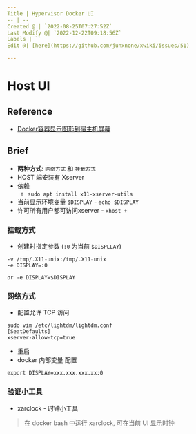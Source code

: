 ```yaml
---
Title | Hypervisor Docker UI
-- | --
Created @ | `2022-08-25T07:27:52Z`
Last Modify @| `2022-12-22T09:18:56Z`
Labels | ``
Edit @| [here](https://github.com/junxnone/xwiki/issues/51)

---
```

# Host UI

## Reference
- [Docker容器显示图形到宿主机屏幕](https://blog.csdn.net/Frank_Abagnale/article/details/80243939)

## Brief
- **两种方式**: `网络方式` 和 `挂载方式`
- HOST 端安装有 Xserver
- 依赖
  - `sudo apt install x11-xserver-utils`
- 当前显示环境变量 `$DISPLAY`  - `echo $DISPLAY`
- 许可所有用户都可访问xserver - `xhost +`

### 挂载方式

- 创建时指定参数  (`:0` 为当前 `$DISPLLAY`)

```
-v /tmp/.X11-unix:/tmp/.X11-unix
-e DISPLAY=:0 

or -e DISPLAY=$DISPLAY
```


### 网络方式

- 配置允许 TCP 访问

```
sudo vim /etc/lightdm/lightdm.conf
[SeatDefaults]
xserver-allow-tcp=true
```

- 重启
- docker 内部变量 配置

```
export DISPLAY=xxx.xxx.xxx.xx:0
```

### 验证小工具

- xarclock - 时钟小工具

> 在 docker bash 中运行 xarclock, 可在当前 UI 显示时钟




